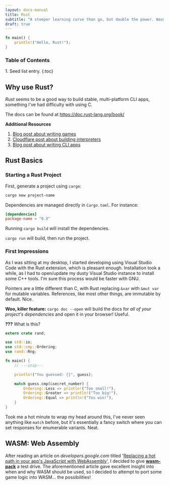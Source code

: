 ```yaml
---
layout: docs-manual
title: Rust
subtitle: "A steeper learning curve than go, but double the power. Wasm."
draft: true 
---
```


```rust
fn main() {
    println!("Hello, Rust!");
}
```

<h3>Table of Contents</h3>
1. Seed list entry.
{:toc}


## Why use Rust?

*Rust* seems to be a good way to build stable, multi-platform CLI apps, something I've had difficulty with using C.

The docs can be found at <https://doc.rust-lang.org/book/>

**Additional Resources**
1. [Blog post about writing games](http://iolivia.me/posts/24-hours-of-rust-game-dev/)
1. [Cloudflare post about building interpreters](https://blog.cloudflare.com/building-fast-interpreters-in-rust/)
1. [Blog post about writing CLI apps](https://mattgathu.github.io/writing-cli-app-rust/)

## Rust Basics

### Starting a Rust Project

First, generate a project using `cargo`:

```bash
cargo new project-name
```

Dependencies are managed directly in `Cargo.toml`. For instance:
```toml
[dependencies]
package-name = "0.X"
```

Running `cargo build` will install the dependencies.

`cargo run` will build, then run the project.

### First Impressions

As I was sitting at my desktop, I started developing using Visual Studio Code with the Rust extension, which is pleasant enough. Installation took a while, as I had to open/update my dusty Visual Studio instance to install some C++ tools. I'm sure this process would be faster with GNU.

Pointers are a little different than C, with Rust replacing `&var` with `&mut var` for mutable variables. References, like most other things, are immutable by default. Nice.

**Woo, killer feature:** `cargo doc --open` will build the docs for *all of your project's dependencies* and open it in your browser! Useful.

**???** What is this?

```rust
extern crate rand;

use std::io;
use std::cmp::Ordering;
use rand::Rng;

fn main() {
    // ---snip---

    println!("You guessed: {}", guess);

    match guess.cmp(&secret_number) {
        Ordering::Less => println!("Too small!"),
        Ordering::Greater => println!("Too big!"),
        Ordering::Equal => println!("You win!"),
    }
}
```

Took me a hot minute to wrap my head around this, I've never seen anything like `match` before, but it's essentially a fancy switch where you can set responses for enumerable variants. Neat.

## **WASM**: Web Assembly

After reading an article on *developers.google.com* titled '[Replacing a hot path in your app's JavaScript with WebAssembly](https://developers.google.com/web/updates/2019/02/hotpath-with-wasm)', I decided to give [**wasm-pack**](https://rustwasm.github.io/wasm-pack/) a test drive. The aforementioned article gave excellent insight into when and why WASM should be used, so I decided to attempt to port some game logic into WASM... the possibilities!
